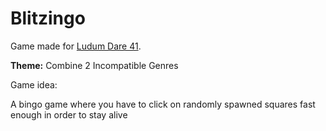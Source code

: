 # Blitzingo
Game made for [Ludum Dare 41](https://ldjam.com/).

**Theme:** Combine 2 Incompatible Genres

Game idea:

A bingo game where you have to click on randomly spawned squares fast enough in order to stay alive
